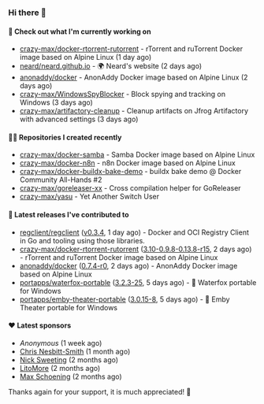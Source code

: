 ### Hi there 👋

#### 👷 Check out what I'm currently working on

- [crazy-max/docker-rtorrent-rutorrent](https://github.com/crazy-max/docker-rtorrent-rutorrent) - rTorrent and ruTorrent Docker image based on Alpine Linux (1 day ago)
- [neard/neard.github.io](https://github.com/neard/neard.github.io) - 🌍 Neard&#39;s website (2 days ago)
- [anonaddy/docker](https://github.com/anonaddy/docker) - AnonAddy Docker image based on Alpine Linux (2 days ago)
- [crazy-max/WindowsSpyBlocker](https://github.com/crazy-max/WindowsSpyBlocker) - Block spying and tracking on Windows (3 days ago)
- [crazy-max/artifactory-cleanup](https://github.com/crazy-max/artifactory-cleanup) - Cleanup artifacts on Jfrog Artifactory with advanced settings (3 days ago)

#### 👨‍💻 Repositories I created recently

- [crazy-max/docker-samba](https://github.com/crazy-max/docker-samba) - Samba Docker image based on Alpine Linux
- [crazy-max/docker-n8n](https://github.com/crazy-max/docker-n8n) - n8n Docker image based on Alpine Linux
- [crazy-max/docker-buildx-bake-demo](https://github.com/crazy-max/docker-buildx-bake-demo) - buildx bake demo @ Docker Community All-Hands #2
- [crazy-max/goreleaser-xx](https://github.com/crazy-max/goreleaser-xx) - Cross compilation helper for GoReleaser
- [crazy-max/yasu](https://github.com/crazy-max/yasu) - Yet Another Switch User

#### 🚀 Latest releases I've contributed to

- [regclient/regclient](https://github.com/regclient/regclient) ([v0.3.4](https://github.com/regclient/regclient/releases/tag/v0.3.4), 1 day ago) - Docker and OCI Registry Client in Go and tooling using those libraries.
- [crazy-max/docker-rtorrent-rutorrent](https://github.com/crazy-max/docker-rtorrent-rutorrent) ([3.10-0.9.8-0.13.8-r15](https://github.com/crazy-max/docker-rtorrent-rutorrent/releases/tag/3.10-0.9.8-0.13.8-r15), 2 days ago) - rTorrent and ruTorrent Docker image based on Alpine Linux
- [anonaddy/docker](https://github.com/anonaddy/docker) ([0.7.4-r0](https://github.com/anonaddy/docker/releases/tag/0.7.4-r0), 2 days ago) - AnonAddy Docker image based on Alpine Linux
- [portapps/waterfox-portable](https://github.com/portapps/waterfox-portable) ([3.2.3-25](https://github.com/portapps/waterfox-portable/releases/tag/3.2.3-25), 5 days ago) - 🚀 Waterfox portable for Windows 
- [portapps/emby-theater-portable](https://github.com/portapps/emby-theater-portable) ([3.0.15-8](https://github.com/portapps/emby-theater-portable/releases/tag/3.0.15-8), 5 days ago) - 🚀 Emby Theater portable for Windows

#### ❤️ Latest sponsors
- _Anonymous_ (1 week ago)
- [Chris Nesbitt-Smith](https://github.com/chrisns) (1 month ago)
- [Nick Sweeting](https://github.com/pirate) (2 months ago)
- [LitoMore](https://github.com/LitoMore) (2 months ago)
- [Max Schoening](https://github.com/max) (2 months ago)

Thanks again for your support, it is much appreciated! 🙏
